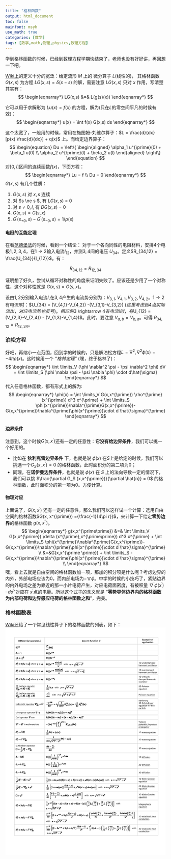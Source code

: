 ```yaml
---
title: "格林函数"
output: html_document
toc: false
mainfont: msyh
use_math: true
categories: [数学]
tags: [数学,math,物理,physics,数理方程]
---
```

<meta http-equiv='Content-Type' content='text/html; charset=utf-8' />

学到格林函数的时候，已经到数理方程学期快结束了，老师也没有好好讲，再回想一下吧。

[Wiki上](https://zh.wikipedia.org/wiki/%E6%A0%BC%E6%9E%97%E5%87%BD%E6%95%B8)的定义十分的宽泛：给定流形 $M$ 上的 微分算子 $L$(线性的)， 其格林函数 $G(x,s)$ 为方程 $LG(x, s) = \delta (x-s)$ 的解，需要注意 $LG(x,s)$ 只对 $x$ 作用，写清楚其实有：
$$
\begin{eqnarray*}
LG(x,s) &=& L(g(s)(x))
\end{eqnarray*}
$$

它可以用于求解形为 $Lu(x) = f(x)$ 的方程，解为(只在$L$的零空间平凡的时候有效)：
$$
\begin{eqnarray*}
u(x) = \int f(x) G(x,s) ds
\end{eqnarray*}
$$


这个太宽了，一般用的时候，常用在施图姆-刘维尔算子：$L = \frac{d}{dx} [p(x) \frac{d}{dx}] + q(x)$ 上。而给定边界算子：
$$
\begin{equation}
Du = \left\{
\begin{aligned}
 \alpha_1 u^{\prime}(0) + \beta_1 u(0) \\
 \alpha_2 u^{\prime}(l) + \beta_2 u(l)
\end{aligned}
\right\}
\end{equation}
$$
对$[0,l]$区间的连续函数$f(x)$，下面方程：
$$
\begin{eqnarray*}
Lu = f \\
Du = 0
\end{eqnarray*}
$$
$G(x,s)$ 有几个性质：

1. $G(x, s )$ 对 $x,s$ 连续
2. 对 $s \ne s $, 有 $LG(x,s)$ = 0
3. 对 $s \ne 0,l$, 有 $DG(x,s)$ = 0
4. $G(x,s ) = G(s,x)$
5. $G^{\prime} (s_{+0},s)-G^{\prime}(s_{-0},s) = 1/p(s)$

#### 电阻的互能定理
在看[范德堡法](https://zh.wikipedia.org/wiki/%E8%8C%83%E5%BE%B7%E5%A0%A1%E6%B3%95)的时候，看到一个结论：
对于一个各向同性的电阻材料，安排4个电极$1,2,3,4$，在$1 \rightarrow 2$输入电流$I_{12}$，并测$3,4$间的电压 $U_{34}$。定义$R_{34,12} = \frac{U_{34}}{I_{12}}$。有：

$$
R_{34,12} = R_{12,34}
$$

证明想了好久，尝试从循环对称性的角度来证明失败了。应该还是少用了一个对称性，这个对称性就是 $G(x,s ) = G(s,x)$。

设由$1,2$分别输入电流$I$,在$3,4$产生的电流势分别为：$V_{3,1},V_{4,1}, V_{3,2}, V_{4,2}$。$1 \rightarrow 2$有电流$I$时：$U_{34} = (V_{4,1}-V_{4,2}) -(V_{3,1}-V_{3,2}) $(这里考虑到$4$点实际流出，对应电流势也反号)。相应的$3 \rightarrow 4$有电流$I$时，有$U_{12} = (V_{2,3}-V_{2,4}) - (V_{1,3}-V_{1,4})$。此时，要注意 $V_{a,b} = V_{b,a}$。可得 $R_{34,12} = R_{12,34}$。

### 泊松方程
好吧，再缩小一点范围，回到学的时候的，只是解泊松方程$L = \nabla^2, \nabla^2 \phi(x) = -4\pi\rho(x)$。这时候用一个 *“格林定理”* (嘿，终于格林了)：
$$
\begin{eqnarray*}
\int \limits_V (\phi \nabla^2 \psi - \psi \nabla^2 \phi) dV = \int \limits_S (\phi \nabla \psi - \psi \nabla \phi) \cdot d\hat{\sigma}
\end{eqnarray*}
$$
代入任意格林函数，都有形式上的解为:
$$
\begin{eqnarray*}
\phi(x) = 
\int \limits_V G(x,x^{\prime}) \rho^{\prime} (x^{\prime}) d^3 x^{\prime} + 
\int \limits_S \phi(x^{\prime})\nabla^{\prime}G(x,x^{\prime})- G(x,x^{\prime})\nabla^{\prime}\phi(x^{\prime})\cdot d \hat{\sigma}^{\prime}
\end{eqnarray*}
$$

#### 边界条件

注意到，这个时候$G(x,x^{\prime})$还有一定的任意性：**它没有给边界条件**，我们可以挑一个好用的。
* 比如在 **狄利克雷边界条件** 下，也就是说 $\phi(x)$ 在$S$上是给定的时候，我们可以挑选一个$G_S (x,x^{\prime}) = 0$ 的格林函数，此时面积分的第二项为0；
* 同理，在**诺伊曼边界条件**，也就是说 $\phi(x)$ 在 $S$ 上的法向导数一定的情况下，我们可以挑 $\frac{\partial G_S (x,x^{\prime})}{\partial \hat{n}} = 0$ 的格林函数，此时面积分的第一项为0。方便计算。

#### 物理对应
上面说了，$G(x,x^{\prime})$ 还有一定的任意性，那么我们可以这样试一个计算：选用自由空间的格林函数$G(x, x^{\prime}) ={\frac{-1}{4\pi r}}$，来计算一下给定**零势边界**的格林函数 $g(x,x^{\prime \prime})$。
$$
\begin{eqnarray*}
g(x,x^{\prime\prime}) &=& \int \limits_V G(x,x^{\prime}) \delta (x^{\prime},x^{\prime\prime}) d^3 x^{\prime} + 
\int \limits_S \phi(x^{\prime})\nabla^{\prime}G(x,x^{\prime})- G(x,x^{\prime})\nabla^{\prime}\phi(x^{\prime})\cdot d \hat{\sigma}^{\prime} \\
&=&G(x,x^{\prime \prime}) + \int \limits_S - G(x,x^{\prime})\nabla^{\prime}\phi(x^{\prime})\cdot d \hat{\sigma}^{\prime} \\
\end{eqnarray*}
$$
嘿，看上去就是自由空间的格林函数加一项，那加的积分项是什么呢？考虑边界的内外，外部电场应该为0，而内部电场为$-\nabla \phi$。中学的时候的小技巧了，紧贴边界的内外电场之差为靠近的那一小片电荷产生，对应电荷面密度，有被积量 $\nabla^{\prime}\phi(x^{\prime})\cdot d \hat{\sigma}^{\prime}$ 对应在 $x^{\prime}$点的电量。所以这个式子的含义就是 “**零势导体边界内的格林函数为内部电荷和边界感应电荷的格林函数之和**”，完美。


### 格林函数表 ###
[Wiki](https://en.wikipedia.org/wiki/Green%27s_function#Table_of_Green's_functions)还给了一个常见线性算子下的格林函数的列表，如下：
![格林函数列表](./img/1683180460.png)
